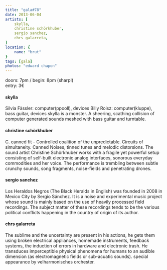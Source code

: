 ```yaml
---
title: "gala#78"
date: 2013-06-04
artists: [
    skylla,
    christine schörkhuber,
    sergio sanchez,
    chrs galarreta,
]
location: {
    name: "brut"
}
tags: [gala]
photos: "edward chapon"
---
```

doors: 7pm / begin: 8pm (sharp!)  
entry: 3€

#### skylla
Silvia Fässler: computer(ppooll), devices Billy Roisz: computer(kluppe), bass guitar, devices skylla is a monster. A sheering, scathing collision of computer generated sounds meshed with bass guitar and turntable.

#### christine schörkhuber
C. canned fit - Controlled coalition of the unpredictable. Circuits of simultaneity. Canned Noises, tinned tunes and melodic distorsions. The sound artist Christine Schörkhuber works with a fragile yet powerful setup consisting of self-built electronic analog interfaces, sonorous everyday commodities and her voice. The performance is trembling between subtle crunchy sounds, song fragments, noise-fields and penetrating drones.

#### sergio sanchez
Los Heraldos Negros (The Black Heralds in English) was founded in 2008 in Mexico City by Sergio Sánchez. It is a noise and experimental music project whose sound is mainly based on the use of heavily processed field recordings. The subject matter of these recordings tends to be the various political conflicts happening in the country of origin of its author.

#### chrs galarreta
The sublime and the uncertainty are present in his actions, he gets them using broken electrical appliances, homemade instruments, feedback systems, the induction of errors in hardware and electronic trash. He transduces imperceptible physical phenomena for humans to an audible dimension (as electromagnetic fields or sub-acuatic sounds).
special appearance by velharmonisches orchester.
